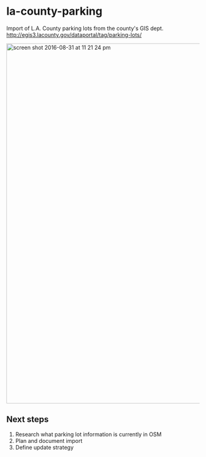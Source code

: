 # la-county-parking
Import of L.A. County parking lots from the county's GIS dept. http://egis3.lacounty.gov/dataportal/tag/parking-lots/

<img width="939" alt="screen shot 2016-08-31 at 11 21 24 pm" src="https://cloud.githubusercontent.com/assets/695934/18157348/b0e706f6-6fd1-11e6-8e0a-1981bd4e723b.png">


## Next steps
1. Research what parking lot information is currently in OSM
2. Plan and document import
3. Define update strategy
